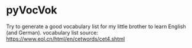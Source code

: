 # pyVocVok

Try to generate a good vocabulary list for my little brother to learn English (and German).
vocabulary list source: https://www.eol.cn/html/en/cetwords/cet4.shtml
